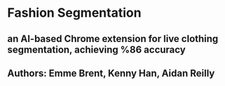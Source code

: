 # Fashion Segmentation


## an AI-based Chrome extension for live clothing segmentation, achieving \%86 accuracy
## Authors: Emme Brent, Kenny Han, Aidan Reilly
